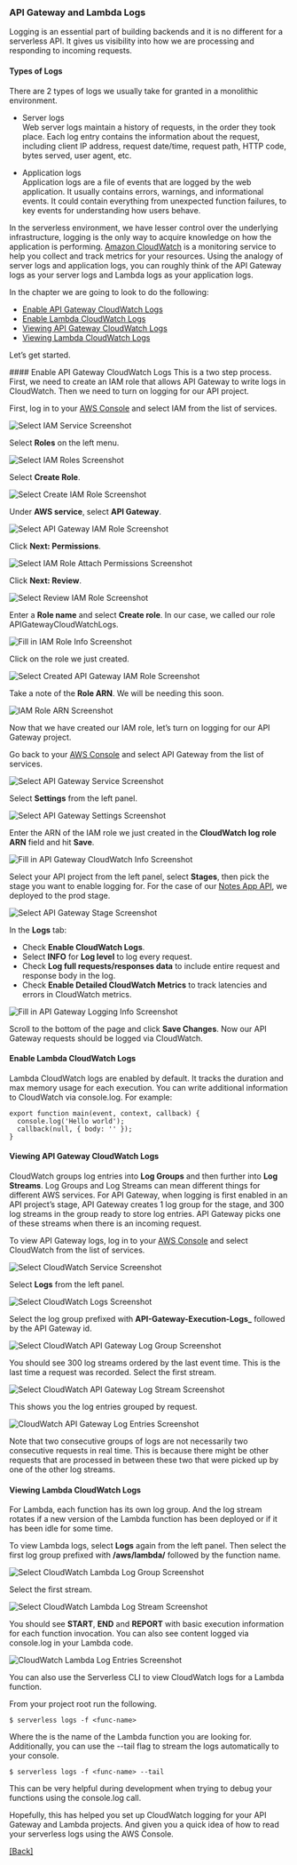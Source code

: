 ### **API Gateway and Lambda Logs**
Logging is an essential part of building backends and it is no different for a serverless API. It gives us visibility into how we are processing and responding to incoming requests.

#### Types of Logs
There are 2 types of logs we usually take for granted in a monolithic environment.

* Server logs  
  Web server logs maintain a history of requests, in the order they took place. Each log entry contains the information about the request, including client IP address, request date/time, request path, HTTP code, bytes served, user agent, etc.

* Application logs  
  Application logs are a file of events that are logged by the web application. It usually contains errors, warnings, and informational events. It could contain everything from unexpected function failures, to key events for understanding how users behave.

In the serverless environment, we have lesser control over the underlying infrastructure, logging is the only way to acquire knowledge on how the application is performing. [Amazon CloudWatch](https://aws.amazon.com/cloudwatch/) is a monitoring service to help you collect and track metrics for your resources. Using the analogy of server logs and application logs, you can roughly think of the API Gateway logs as your server logs and Lambda logs as your application logs.

In the chapter we are going to look to do the following:

* [Enable API Gateway CloudWatch Logs](#enable-api-gateway-cloudwatch-logs)
* [Enable Lambda CloudWatch Logs](#enable-lambda-cloudwatch-logs)
* [Viewing API Gateway CloudWatch Logs](#viewing-api-gateway-cloudwatch-logs)
* [Viewing Lambda CloudWatch Logs](#viewing-lambda-cloudwatch-logs)

Let’s get started.

<a name="enable-api-gateway-cloudwatch-logs">#### Enable API Gateway CloudWatch Logs</a>
This is a two step process. First, we need to create an IAM role that allows API Gateway to write logs in CloudWatch. Then we need to turn on logging for our API project.

First, log in to your [AWS Console](https://console.aws.amazon.com/) and select IAM from the list of services.

![Select IAM Service Screenshot](https://d33wubrfki0l68.cloudfront.net/07bc0503a7d837f6f3c284b498d225b58dac783f/aa9a2/assets/logging/select-iam-service.png)

Select **Roles** on the left menu.

![Select IAM Roles Screenshot](https://d33wubrfki0l68.cloudfront.net/fbc6e501d1350a7177a00cf593d0749d14c6e326/b3770/assets/logging/select-iam-roles.png)

Select **Create Role**.

![Select Create IAM Role Screenshot](https://d33wubrfki0l68.cloudfront.net/8857bba78f8b2c909a80d8989788fc254d433c3f/267bd/assets/logging/select-create-iam-role.png)

Under **AWS service**, select **API Gateway**.

![Select API Gateway IAM Role Screenshot](https://d33wubrfki0l68.cloudfront.net/6f777a1046a80b7b200b64b1e971330191e7f3fe/49e68/assets/logging/select-api-gateway-iam-role.png)

Click **Next: Permissions**.

![Select IAM Role Attach Permissions Screenshot](https://d33wubrfki0l68.cloudfront.net/f29c9b06f7b09832dd25f788fac7cebcfc94a866/164f3/assets/logging/select-iam-role-attach-permissions.png)

Click **Next: Review**.

![Select Review IAM Role Screenshot](https://d33wubrfki0l68.cloudfront.net/ebbba71519556778ac91a19fcc0c40421084c7d8/a8471/assets/logging/select-review-iam-role.png)

Enter a **Role name** and select **Create role**. In our case, we called our role APIGatewayCloudWatchLogs.

![Fill in IAM Role Info Screenshot](https://d33wubrfki0l68.cloudfront.net/d7cee9dcd3dc60673426940c059c9f1fe1ff6698/a7390/assets/logging/fill-in-iam-role-info.png)

Click on the role we just created.

![Select Created API Gateway IAM Role Screenshot](https://d33wubrfki0l68.cloudfront.net/8c66c2eeacb2a0e946276671988746a0f1ad23e8/66076/assets/logging/select-created-api-gateway-iam-role.png)

Take a note of the **Role ARN**. We will be needing this soon.

![IAM Role ARN Screenshot](https://d33wubrfki0l68.cloudfront.net/f308acfc467e0e31b2543785e62ee37170289bb9/1d8c5/assets/logging/iam-role-arn.png)

Now that we have created our IAM role, let’s turn on logging for our API Gateway project.

Go back to your [AWS Console](https://console.aws.amazon.com/) and select API Gateway from the list of services.

![Select API Gateway Service Screenshot](https://d33wubrfki0l68.cloudfront.net/43d4ff3647df55040a6b5e34df09aa3bdd45a059/9bc20/assets/logging/select-api-gateway-service.png)

Select **Settings** from the left panel.

![Select API Gateway Settings Screenshot](https://d33wubrfki0l68.cloudfront.net/e6fc71499ce75b914437ee6cba01b236c32569c8/2bc8b/assets/logging/select-api-gateway-settings.png)

Enter the ARN of the IAM role we just created in the **CloudWatch log role ARN** field and hit **Save**.

![Fill in API Gateway CloudWatch Info Screenshot](https://d33wubrfki0l68.cloudfront.net/e6fc71499ce75b914437ee6cba01b236c32569c8/2bc8b/assets/logging/select-api-gateway-settings.png)

Select your API project from the left panel, select **Stages**, then pick the stage you want to enable logging for. For the case of our [Notes App API](https://github.com/AnomalyInnovations/serverless-stack-demo-api), we deployed to the prod stage.

![Select API Gateway Stage Screenshot](https://d33wubrfki0l68.cloudfront.net/53d1bb6c9e74b004b5649e277f6de98ce6359711/a5705/assets/logging/select-api-gateway-stage.png)

In the **Logs** tab:

* Check **Enable CloudWatch Logs**.
* Select **INFO** for **Log level** to log every request.
* Check **Log full requests/responses data** to include entire request and response body in the log.
* Check **Enable Detailed CloudWatch Metrics** to track latencies and errors in CloudWatch metrics.

![Fill in API Gateway Logging Info Screenshot](https://d33wubrfki0l68.cloudfront.net/dc97716952073a07ec44dcb9cd7f7745d50279f3/12709/assets/logging/fill-in-api-gateway-logging-info.png)

Scroll to the bottom of the page and click **Save Changes**. Now our API Gateway requests should be logged via CloudWatch.

<a name="enable-lambda-cloudwatch-logs"></a>
#### Enable Lambda CloudWatch Logs
Lambda CloudWatch logs are enabled by default. It tracks the duration and max memory usage for each execution. You can write additional information to CloudWatch via console.log. For example:

```
export function main(event, context, callback) {
  console.log('Hello world');
  callback(null, { body: '' });
}
```

#### Viewing API Gateway CloudWatch Logs <a name="viewing-api-gateway-cloudwatch-logs"></a>
CloudWatch groups log entries into **Log Groups** and then further into **Log Streams**. Log Groups and Log Streams can mean different things for different AWS services. For API Gateway, when logging is first enabled in an API project’s stage, API Gateway creates 1 log group for the stage, and 300 log streams in the group ready to store log entries. API Gateway picks one of these streams when there is an incoming request.

To view API Gateway logs, log in to your [AWS Console](https://console.aws.amazon.com/) and select CloudWatch from the list of services.

![Select CloudWatch Service Screenshot](https://d33wubrfki0l68.cloudfront.net/eff00ffdc2b2680ebeeac8c09db64c1db8431d29/e69b0/assets/logging/select-cloudwatch-service.png)

Select **Logs** from the left panel.

![Select CloudWatch Logs Screenshot](https://d33wubrfki0l68.cloudfront.net/93be646196ce32a9e020f95e53a2a5d62c4a4df9/bfcbc/assets/logging/select-cloudwatch-logs.png)

Select the log group prefixed with **API-Gateway-Execution-Logs_** followed by the API Gateway id.

![Select CloudWatch API Gateway Log Group Screenshot](https://d33wubrfki0l68.cloudfront.net/8d0374141cef8e64b57ef4380a9bbc70c4bfcf35/1cc29/assets/logging/select-cloudwatch-api-gateway-log-group.png)

You should see 300 log streams ordered by the last event time. This is the last time a request was recorded. Select the first stream.

![Select CloudWatch API Gateway Log Stream Screenshot](https://d33wubrfki0l68.cloudfront.net/94795fb484a734fd43be762ce15ec2ad432dd55e/0f37a/assets/logging/select-cloudwatch-api-gateway-log-stream.png)

This shows you the log entries grouped by request.

![CloudWatch API Gateway Log Entries Screenshot](https://d33wubrfki0l68.cloudfront.net/22d1a2381b583cf7601b0f198394b2a3c359f7b1/f2bc0/assets/logging/cloudwatch-api-gateway-log-entries.png)

Note that two consecutive groups of logs are not necessarily two consecutive requests in real time. This is because there might be other requests that are processed in between these two that were picked up by one of the other log streams.

#### Viewing Lambda CloudWatch Logs <a name="viewing-lambda-cloudwatch-logs"></a>
For Lambda, each function has its own log group. And the log stream rotates if a new version of the Lambda function has been deployed or if it has been idle for some time.

To view Lambda logs, select **Logs** again from the left panel. Then select the first log group prefixed with **/aws/lambda/** followed by the function name.

![Select CloudWatch Lambda Log Group Screenshot](https://d33wubrfki0l68.cloudfront.net/0d92c08e7af5af00a0878761decd0d2dac110b20/42ec5/assets/logging/select-cloudwatch-lambda-log-group.png)

Select the first stream.

![Select CloudWatch Lambda Log Stream Screenshot](https://d33wubrfki0l68.cloudfront.net/552059b0a8dff49c0c43228bdee3c26f3494863c/737f4/assets/logging/select-cloudwatch-lambda-log-stream.png)

You should see **START**, **END** and **REPORT** with basic execution information for each function invocation. You can also see content logged via console.log in your Lambda code.

![CloudWatch Lambda Log Entries Screenshot](https://d33wubrfki0l68.cloudfront.net/f059bbc3bc549c2af8c8495910b5bab7f49890f3/7efd2/assets/logging/cloudwatch-lambda-log-entries.png)

You can also use the Serverless CLI to view CloudWatch logs for a Lambda function.

From your project root run the following.

```
$ serverless logs -f <func-name>
```

Where the <func-name> is the name of the Lambda function you are looking for. Additionally, you can use the --tail flag to stream the logs automatically to your console.

```
$ serverless logs -f <func-name> --tail
```

This can be very helpful during development when trying to debug your functions using the console.log call.

Hopefully, this has helped you set up CloudWatch logging for your API Gateway and Lambda projects. And given you a quick idea of how to read your serverless logs using the AWS Console.


[[Back]](https://github.com/eksant/serverless-react-aws)
